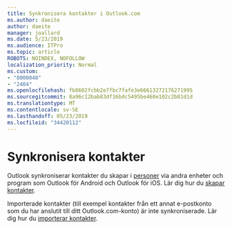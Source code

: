 ```yaml
---
title: Synkronisera kontakter i Outlook.com
ms.author: daeite
author: daeite
manager: joallard
ms.date: 5/23/2019
ms.audience: ITPro
ms.topic: article
ROBOTS: NOINDEX, NOFOLLOW
localization_priority: Normal
ms.custom:
- "8000048"
- "2404"
ms.openlocfilehash: fb8602fcbb2e7fbc7fafe3e66613272176271995
ms.sourcegitcommit: 8a96c12bab83df16bdc5495be460e102c2b81d1d
ms.translationtype: MT
ms.contentlocale: sv-SE
ms.lasthandoff: 05/23/2019
ms.locfileid: "34420112"
---
```

# <a name="sync-contacts"></a>Synkronisera kontakter

Outlook synkroniserar kontakter du skapar i [personer](https://outlook.live.com/people/) via andra enheter och program som Outlook för Android och Outlook för iOS. Lär dig hur du [skapar kontakter](https://support.office.com/article/5b909158-036e-4820-92f7-2a27f57b9f01).

Importerade kontakter (till exempel kontakter från ett annat e-postkonto som du har anslutit till ditt Outlook.com-konto) är inte synkroniserade. Lär dig hur du [importerar kontakter](https://support.office.com/article/285a3b55-8d93-4ac8-93df-43fffd13b2f1).